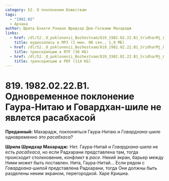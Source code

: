 ```yaml
---
category: 52. О поклонении Божествам
tags:
  - "1982.02"
  - Арчана
author: Шрила Бхакти Ракшак Шридхар Дев-Госвами Махарадж
links:
  - href: /dl/52._O_poklonenii_Bozhestvam/819_1982.02.22.B1_SridharMj_Odnovremennoe_poklonenie_Gaura-Nitaju_i_Govardhan-shile_ne_javletsja_rasabhasoj.mp3
    title: аудиозапись в MP3 (1 мин. 00 сек., 1,9 МБ)
  - href: /dl/52._O_poklonenii_Bozhestvam/819_1982.02.22.B1_SridharMj_Odnovremennoe_poklonenie_Gaura-Nitaju_i_Govardhan-shile_ne_javletsja_rasabhasoj.rtf
    title: транскрипцию в RTF (38 КБ)
  - href: /dl/52._O_poklonenii_Bozhestvam/819_1982.02.22.B1_SridharMj_Odnovremennoe_poklonenie_Gaura-Nitaju_i_Govardhan-shile_ne_javletsja_rasabhasoj.pdf
    title: транскрипцию в PDF (114 КБ)
---
```


# 819. 1982.02.22.B1. Одновременное поклонение Гаура-Нитаю и Говардхан-шиле не явлется расабхасой

**Преданный:** Махарадж, поклоняться Гаура-Нитаю и *Говардхана-шиле* одновременно это *расабхаса*?

**Шрила Шридхар Махарадж:** Нет. Гаура-Нитай и *Говардхана-шила* не есть *расабхаса*, но если Радхарани представлена там, тогда происходит столкновение, конфликт в *расе*. Некий экран, барьер между Ними может быть поставлен. Нита, Гаура-Нитай… Если рядом с *Говардхана-шилой* представлена Радхарани, тогда Они должны быть разделены неким экраном, перегородкой. Харе Кришна.

